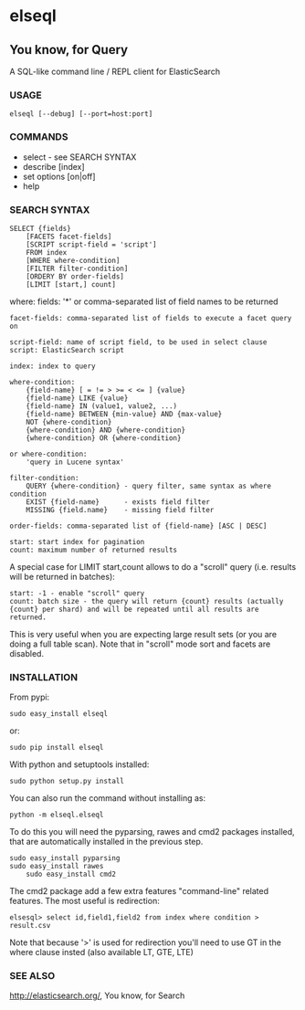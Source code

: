 elseql
======
You know, for Query
-------------------
A SQL-like command line / REPL client for ElasticSearch

### USAGE

    elseql [--debug] [--port=host:port] 

### COMMANDS

* select - see SEARCH SYNTAX
* describe [index]
* set options [on|off]
* help

### SEARCH SYNTAX

    SELECT {fields}
        [FACETS facet-fields]
        [SCRIPT script-field = 'script']
        FROM index
        [WHERE where-condition]
        [FILTER filter-condition]
        [ORDERY BY order-fields]
        [LIMIT [start,] count]

where:
    fields: '*' or comma-separated list of field names to be returned

    facet-fields: comma-separated list of fields to execute a facet query on

    script-field: name of script field, to be used in select clause
    script: ElasticSearch script

    index: index to query

    where-condition:
        {field-name} [ = != > >= < <= ] {value}
        {field-name} LIKE {value}
        {field-name} IN (value1, value2, ...)
        {field-name} BETWEEN {min-value} AND {max-value}
        NOT {where-condition}
        {where-condition} AND {where-condition}
        {where-condition} OR {where-condition}

    or where-condition:
        'query in Lucene syntax'

    filter-condition: 
        QUERY {where-condition} - query filter, same syntax as where condition
        EXIST {field-name}      - exists field filter
        MISSING {field.name}    - missing field filter

    order-fields: comma-separated list of {field-name} [ASC | DESC]

    start: start index for pagination
    count: maximum number of returned results

A special case for LIMIT start,count allows to do a "scroll" query (i.e. results will be returned in batches):

    start: -1 - enable "scroll" query
    count: batch size - the query will return {count} results (actually {count} per shard) and will be repeated until all results are returned.

This is very useful when you are expecting large result sets (or you are doing a full table scan). Note that in
"scroll" mode sort and facets are disabled.

### INSTALLATION

From pypi:

	sudo easy_install elseql
or:

	sudo pip install elseql

With python and setuptools installed:

	sudo python setup.py install

You can also run the command without installing as:

	python -m elseql.elseql

To do this you will need the pyparsing, rawes and cmd2 packages installed, that are automatically installed in the previous step.

	sudo easy_install pyparsing
	sudo easy_install rawes
        sudo easy_install cmd2

The cmd2 package add a few extra features "command-line" related features. The most useful is redirection:

	elsesql> select id,field1,field2 from index where condition > result.csv

Note that because '>' is used for redirection you'll need to use GT in the where clause insted (also available LT, GTE, LTE)

### SEE ALSO

http://elasticsearch.org/, You know, for Search
